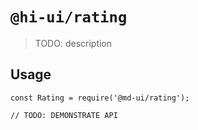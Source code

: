 # `@hi-ui/rating`

> TODO: description

## Usage

```
const Rating = require('@md-ui/rating');

// TODO: DEMONSTRATE API
```
